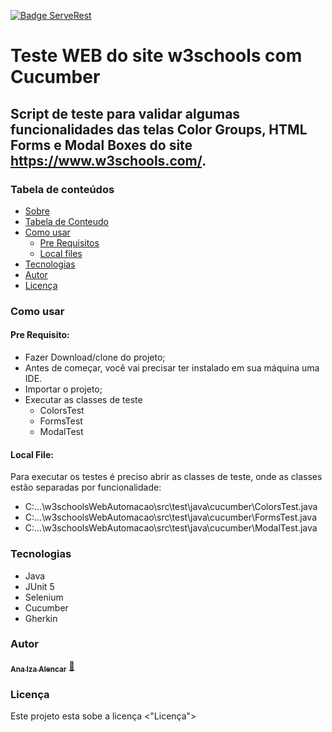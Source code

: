 [![Badge ServeRest](https://img.shields.io/badge/API-ServeRest-green)](https://github.com/ServeRest/ServeRest/)

# Teste WEB do site w3schools com Cucumber

## Script de teste para validar algumas funcionalidades das telas Color Groups, HTML Forms e Modal Boxes do site https://www.w3schools.com/.

### Tabela de conteúdos 

<!--ts-->
* [Sobre](#Sobre)
* [Tabela de Conteudo](#tabela-de-conteudo)
* [Como usar](#como-usar)
    * [Pre Requisitos](#pre-requisitos)
    * [Local files](#local-files)
* [Tecnologias](#tecnologias)
* [Autor](#autor)
* [Licença](#licença)
<!--te-->

### Como usar
#### Pre Requisito:
* Fazer Download/clone do projeto;
* Antes de começar, você vai precisar ter instalado em sua máquina uma IDE.
* Importar o projeto;
* Executar as classes de teste
  * ColorsTest
  * FormsTest
  * ModalTest

#### Local File:
Para executar os testes é preciso abrir as classes de teste, onde as classes estão separadas por funcionalidade:
- C:...\w3schoolsWebAutomacao\src\test\java\cucumber\ColorsTest.java
- C:...\w3schoolsWebAutomacao\src\test\java\cucumber\FormsTest.java
- C:...\w3schoolsWebAutomacao\src\test\java\cucumber\ModalTest.java

### Tecnologias 
* Java
* JUnit 5
* Selenium
* Cucumber
* Gherkin


### Autor
<a href="https://linkedin.com/in/ana-iza-alencar-b5a33b123">
 <sub><b>Ana Iza Alencar</b></sub></a> <a href="https://linkedin.com/in/ana-iza-alencar-b5a33b123" title="Rocketseat">🚀</a>
 <br />

### Licença
Este projeto esta sobe a licença <"Licença">

